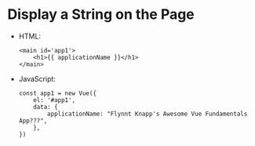 # Display a String on the Page

* HTML:
    ```
    <main id='app1'>
        <h1>{{ applicationName }}</h1>
    </main>
    ```

* JavaScript:
    ```
    const app1 = new Vue({
        el: '#app1',
        data: {
            applicationName: "Flynnt Knapp's Awesome Vue Fundamentals App???",
        },
    })
    ```
